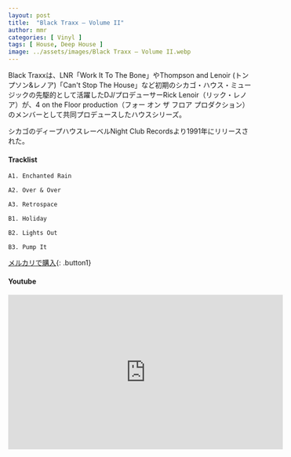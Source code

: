 ```yaml
---
layout: post
title:  "Black Traxx – Volume II"
author: mmr
categories: [ Vinyl ]
tags: [ House, Deep House ]
image: ../assets/images/Black Traxx – Volume II.webp
---
```


Black Traxxは、LNR「Work It To The Bone」やThompson and Lenoir (トンプソン&レノア)「Can't Stop The House」など初期のシカゴ・ハウス・ミュージックの先駆的として活躍したDJ/プロデューサーRick Lenoir（リック・レノア）が、4 on the Floor production（フォー オン ザ フロア プロダクション）のメンバーとして共同プロデュースしたハウスシリーズ。

シカゴのディープハウスレーベルNight Club Recordsより1991年にリリースされた。

#### Tracklist
```md
A1. Enchanted Rain

A2. Over & Over

A3. Retrospace

B1. Holiday

B2. Lights Out

B3. Pump It
```

[メルカリで購入](https://jp.mercari.com/item/m90896178440?afid=6142608987){: .button1}

#### Youtube
<iframe width="560" height="315" src="https://www.youtube.com/embed/NAZ7ADtHPlA?si=bghYYrRJynIf1Rs3" title="YouTube video player" frameborder="0" allow="accelerometer; autoplay; clipboard-write; encrypted-media; gyroscope; picture-in-picture; web-share" referrerpolicy="strict-origin-when-cross-origin" allowfullscreen></iframe>